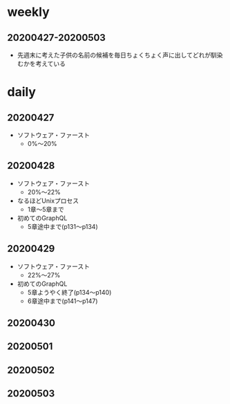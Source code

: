 # weekly
## 20200427-20200503
* 先週末に考えた子供の名前の候補を毎日ちょくちょく声に出してどれが馴染むかを考えている

# daily
## 20200427
* ソフトウェア・ファースト
  * 0%〜20%

## 20200428
* ソフトウェア・ファースト
  * 20%〜22%
* なるほどUnixプロセス
  * 1章〜5章まで
* 初めてのGraphQL
  * 5章途中まで(p131〜p134)

## 20200429
* ソフトウェア・ファースト
  * 22%〜27%
* 初めてのGraphQL
  * 5章ようやく終了(p134〜p140)
  * 6章途中まで(p141〜p147)

## 20200430

## 20200501

## 20200502

## 20200503

